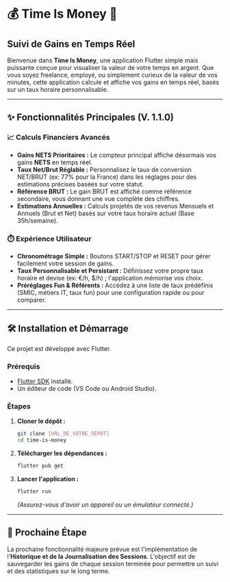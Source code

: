 # 💰 Time Is Money 💸
## Suivi de Gains en Temps Réel

Bienvenue dans **Time Is Money**, une application Flutter simple mais puissante conçue pour visualiser la valeur de votre temps en argent. Que vous soyez freelance, employé, ou simplement curieux de la valeur de vos minutes, cette application calcule et affiche vos gains en temps réel, basés sur un taux horaire personnalisable.

---

## ✨ Fonctionnalités Principales (V. 1.1.0)

### 📈 Calculs Financiers Avancés
* **Gains NETS Prioritaires :** Le compteur principal affiche désormais vos gains **NETS** en temps réel.
* **Taux Net/Brut Réglable :** Personnalisez le taux de conversion NET/BRUT (ex: 77% pour la France) dans les réglages pour des estimations précises basées sur votre statut.
* **Référence BRUT :** Le gain BRUT est affiché comme référence secondaire, vous donnant une vue complète des chiffres.
* **Estimations Annuelles :** Calculs projetés de vos revenus Mensuels et Annuels (Brut et Net) basés sur votre taux horaire actuel (Base 35h/semaine).

### ⏱️ Expérience Utilisateur
* **Chronométrage Simple :** Boutons START/STOP et RESET pour gérer facilement votre session de gains.
* **Taux Personnalisable et Persistant :** Définissez votre propre taux horaire et devise (ex: €/h, $/h) ; l'application mémorise vos choix.
* **Préréglages Fun & Référents :** Accédez à une liste de taux prédéfinis (SMIC, métiers IT, taux fun) pour une configuration rapide ou pour comparer.

---

## 🛠️ Installation et Démarrage

Ce projet est développé avec Flutter.

### Prérequis
* [Flutter SDK](https://flutter.dev/docs/get-started/install) installé.
* Un éditeur de code (VS Code ou Android Studio).

### Étapes
1.  **Cloner le dépôt :**
    ```bash
    git clone [URL_DE_VOTRE_DEPOT]
    cd time-is-money
    ```
2.  **Télécharger les dépendances :**
    ```bash
    flutter pub get
    ```
3.  **Lancer l'application :**
    ```bash
    flutter run
    ```
    *(Assurez-vous d'avoir un appareil ou un émulateur connecté.)*

---

## 🚀 Prochaine Étape

La prochaine fonctionnalité majeure prévue est l'implémentation de l'**Historique et de la Journalisation des Sessions**. L'objectif est de sauvegarder les gains de chaque session terminée pour permettre un suivi et des statistiques sur le long terme.
